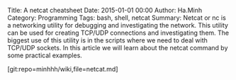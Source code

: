 Title: A netcat cheatsheet
Date: 2015-01-01 00:00
Author: Ha.Minh
Category: Programming
Tags: bash, shell, netcat
Summary: Netcat or nc is a networking utility for debugging and investigating the network. This utility can be used for creating TCP/UDP connections and investigating them. The biggest use of this utility is in the scripts where we need to deal with TCP/UDP sockets. In this article we will learn about the netcat command by some practical examples.

[git:repo=minhhh/wiki,file=netcat.md]
